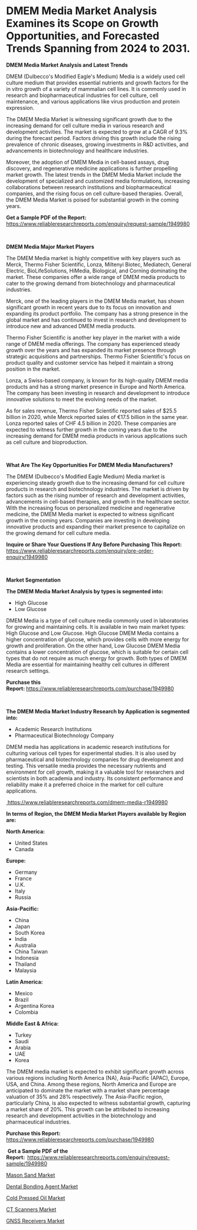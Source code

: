 <p><h1>DMEM Media Market Analysis Examines its Scope on Growth Opportunities, and Forecasted Trends Spanning from 2024 to 2031.</h1></p><p><strong>DMEM Media Market Analysis and Latest Trends</strong></p>
<p><p>DMEM (Dulbecco's Modified Eagle's Medium) Media is a widely used cell culture medium that provides essential nutrients and growth factors for the in vitro growth of a variety of mammalian cell lines. It is commonly used in research and biopharmaceutical industries for cell culture, cell maintenance, and various applications like virus production and protein expression.</p><p>The DMEM Media Market is witnessing significant growth due to the increasing demand for cell culture media in various research and development activities. The market is expected to grow at a CAGR of 9.3% during the forecast period. Factors driving this growth include the rising prevalence of chronic diseases, growing investments in R&D activities, and advancements in biotechnology and healthcare industries.</p><p>Moreover, the adoption of DMEM Media in cell-based assays, drug discovery, and regenerative medicine applications is further propelling market growth. The latest trends in the DMEM Media Market include the development of specialized and customized media formulations, increasing collaborations between research institutions and biopharmaceutical companies, and the rising focus on cell culture-based therapies. Overall, the DMEM Media Market is poised for substantial growth in the coming years.</p></p>
<p><strong>Get a Sample PDF of the Report:&nbsp;</strong> <a href="https://www.reliableresearchreports.com/enquiry/request-sample/1949980">https://www.reliableresearchreports.com/enquiry/request-sample/1949980</a></p>
<p>&nbsp;</p>
<p><strong>DMEM Media Major Market Players</strong></p>
<p><p>The DMEM Media market is highly competitive with key players such as Merck, Thermo Fisher Scientific, Lonza, Miltenyi Biotec, Mediatech, General Electric, BioLifeSolutions, HiMedia, Biological, and Corning dominating the market. These companies offer a wide range of DMEM media products to cater to the growing demand from biotechnology and pharmaceutical industries.</p><p>Merck, one of the leading players in the DMEM Media market, has shown significant growth in recent years due to its focus on innovation and expanding its product portfolio. The company has a strong presence in the global market and has continued to invest in research and development to introduce new and advanced DMEM media products.</p><p>Thermo Fisher Scientific is another key player in the market with a wide range of DMEM media offerings. The company has experienced steady growth over the years and has expanded its market presence through strategic acquisitions and partnerships. Thermo Fisher Scientific's focus on product quality and customer service has helped it maintain a strong position in the market.</p><p>Lonza, a Swiss-based company, is known for its high-quality DMEM media products and has a strong market presence in Europe and North America. The company has been investing in research and development to introduce innovative solutions to meet the evolving needs of the market.</p><p>As for sales revenue, Thermo Fisher Scientific reported sales of $25.5 billion in 2020, while Merck reported sales of €17.5 billion in the same year. Lonza reported sales of CHF 4.5 billion in 2020. These companies are expected to witness further growth in the coming years due to the increasing demand for DMEM media products in various applications such as cell culture and bioproduction.</p></p>
<p>&nbsp;</p>
<p><strong>What Are The Key Opportunities For DMEM Media Manufacturers?</strong></p>
<p><p>The DMEM (Dulbecco's Modified Eagle Medium) Media market is experiencing steady growth due to the increasing demand for cell culture products in research and biotechnology industries. The market is driven by factors such as the rising number of research and development activities, advancements in cell-based therapies, and growth in the healthcare sector. With the increasing focus on personalized medicine and regenerative medicine, the DMEM Media market is expected to witness significant growth in the coming years. Companies are investing in developing innovative products and expanding their market presence to capitalize on the growing demand for cell culture media.</p></p>
<p><strong>Inquire or Share Your Questions If Any Before Purchasing This Report:</strong> <a href="https://www.reliableresearchreports.com/enquiry/pre-order-enquiry/1949980">https://www.reliableresearchreports.com/enquiry/pre-order-enquiry/1949980</a></p>
<p>&nbsp;</p>
<p><strong>Market Segmentation</strong></p>
<p><strong>The DMEM Media Market Analysis by types is segmented into:</strong></p>
<p><ul><li>High Glucose</li><li>Low Glucose</li></ul></p>
<p><p>DMEM Media is a type of cell culture media commonly used in laboratories for growing and maintaining cells. It is available in two main market types: High Glucose and Low Glucose. High Glucose DMEM Media contains a higher concentration of glucose, which provides cells with more energy for growth and proliferation. On the other hand, Low Glucose DMEM Media contains a lower concentration of glucose, which is suitable for certain cell types that do not require as much energy for growth. Both types of DMEM Media are essential for maintaining healthy cell cultures in different research settings.</p></p>
<p><strong>Purchase this Report:&nbsp;</strong><a href="https://www.reliableresearchreports.com/purchase/1949980">https://www.reliableresearchreports.com/purchase/1949980</a></p>
<p>&nbsp;</p>
<p><strong>The DMEM Media Market Industry Research by Application is segmented into:</strong></p>
<p><ul><li>Academic Research Institutions</li><li>Pharmaceutical Biotechnology Company</li></ul></p>
<p><p>DMEM media has applications in academic research institutions for culturing various cell types for experimental studies. It is also used by pharmaceutical and biotechnology companies for drug development and testing. This versatile media provides the necessary nutrients and environment for cell growth, making it a valuable tool for researchers and scientists in both academia and industry. Its consistent performance and reliability make it a preferred choice in the market for cell culture applications.</p></p>
<p><a href="https://www.reliableresearchreports.com/dmem-media-r1949980">&nbsp;https://www.reliableresearchreports.com/dmem-media-r1949980</a></p>
<p><strong>In terms of Region, the DMEM Media Market Players available by Region are:</strong></p>
<p>
    <p> <strong> North America: </strong>
        <ul>
            <li>United States</li>
            <li>Canada</li>
        </ul>
        </p> 
    <p> <strong> Europe: </strong>
        <ul>
            <li>Germany</li>
            <li>France</li>
            <li>U.K.</li>
            <li>Italy</li>
            <li>Russia</li>
        </ul>
        </p> 
    <p> <strong> Asia-Pacific: </strong>
        <ul>
            <li>China</li>
            <li>Japan</li>
            <li>South Korea</li>
            <li>India</li>
            <li>Australia</li>
            <li>China Taiwan</li>
            <li>Indonesia</li>
            <li>Thailand</li>
            <li>Malaysia</li>
        </ul>
        </p> 
    <p> <strong> Latin America: </strong>
        <ul>
            <li>Mexico</li>
            <li>Brazil</li>
            <li>Argentina Korea</li>
            <li>Colombia</li>
        </ul>
        </p> 
    <p> <strong> Middle East & Africa: </strong>
        <ul>
            <li>Turkey</li>
            <li>Saudi</li>
            <li>Arabia</li>
            <li>UAE</li>
            <li>Korea</li>
        </ul>
    </p>
    </p>
<p><p>The DMEM media market is expected to exhibit significant growth across various regions including North America (NA), Asia-Pacific (APAC), Europe, USA, and China. Among these regions, North America and Europe are anticipated to dominate the market with a market share percentage valuation of 35% and 28% respectively. The Asia-Pacific region, particularly China, is also expected to witness substantial growth, capturing a market share of 20%. This growth can be attributed to increasing research and development activities in the biotechnology and pharmaceutical industries.</p></p>
<p><strong>Purchase this Report: </strong><a href="https://www.reliableresearchreports.com/purchase/1949980">https://www.reliableresearchreports.com/purchase/1949980</a></p>
<p>&nbsp;<strong>Get a Sample PDF of the Report:&nbsp;&nbsp;</strong><a href="https://www.reliableresearchreports.com/enquiry/request-sample/1949980">https://www.reliableresearchreports.com/enquiry/request-sample/1949980</a></p>
<p><strong></strong></p>
<p><p><a href="https://www.linkedin.com/pulse/global-mason-sand-market-size-expected-reach-cagr-137-report-mlbre?trackingId=SZX4Ak6vTxqjhQdQ8MSOmg%3D%3D">Mason Sand Market</a></p><p><a href="https://github.com/graysonwolfe1913/Market-Research-Report-List-1/blob/main/dental-bonding-agent-market.md">Dental Bonding Agent Market</a></p><p><a href="https://www.linkedin.com/pulse/cold-pressed-oil-market-size-share-analysis-growth-trends-nqxye?trackingId=YCmZ3B1QQy%2BCO1QNY4QpRA%3D%3D">Cold Pressed Oil Market</a></p><p><a href="https://github.com/lnamivez37/Market-Research-Report-List-1/blob/main/ct-scanners-market.md">CT Scanners Market</a></p><p><a href="https://issuu.com/reportprime-2/docs/gnss-receivers-market-size-2030.pptx">GNSS Receivers Market</a></p></p>